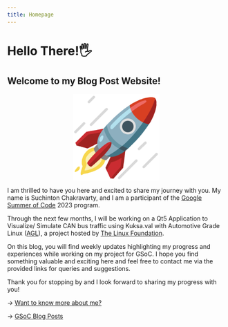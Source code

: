 ```yaml
---
title: Homepage
---
```


# Hello There!🖐

## Welcome to my Blog Post Website!

<div style="display: flex; flex-direction: column; align-items: center;">
  <img src="https://raw.githubusercontent.com/suchinton/blogs/main/images/About/rocket.gif" height="auto" width="200">
</div>

I am thrilled to have you here and excited to share my journey with you. My name is Suchinton Chakravarty, and I am a participant of the [Google Summer of Code](https://summerofcode.withgoogle.com) 2023 program.

Through the next few months, I will be working on a Qt5 Application to Visualize/ Simulate CAN bus traffic using Kuksa.val with Automotive Grade Linux ([AGL](https://www.automotivelinux.org/)), a project hosted by [The Linux Foundation](https://www.linuxfoundation.org/). 

On this blog, you will find weekly updates highlighting my progress and experiences while working on my project for GSoC. I hope you find something valuable and exciting here and feel free to contact me via the provided links for queries and suggestions.

Thank you for stopping by and I look forward to sharing my progress with you!

→ [Want to know more about me?](About.md) 

→ [GSoC Blog Posts](/articles)